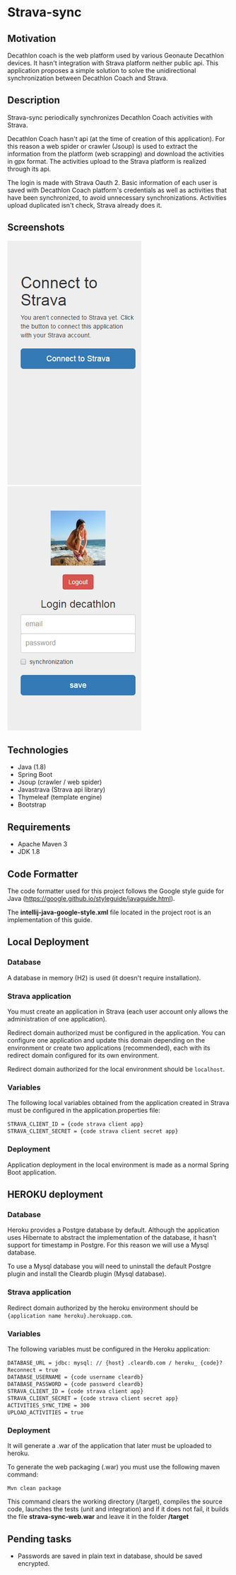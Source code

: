 # Strava-sync

## Motivation

Decathlon coach is the web platform used by various Geonaute Decathlon devices. It hasn't integration with Strava platform neither public api. This application proposes a simple solution to solve the unidirectional synchronization between Decathlon Coach and Strava.

## Description

Strava-sync periodically synchronizes Decathlon Coach activities with Strava.

Decathlon Coach hasn't api (at the time of creation of this application). For this reason a web spider or crawler (Jsoup) is used to extract the information from the platform (web scrapping) and download the activities in gpx format. The activities upload to the Strava platform is realized through its api.

The login is made with Strava Oauth 2. Basic information of each user is saved with Decathlon Coach platform's credentials as well as activities that have been synchronized, to avoid unnecessary synchronizations. Activities upload duplicated isn't check, Strava already does it.

## Screenshots

![connect](./doc/images/connect.png) ![connected](./doc/images/connected.png)


## Technologies

- Java (1.8)
- Spring Boot
- Jsoup (crawler / web spider)
- Javastrava (Strava api library)
- Thymeleaf (template engine)
- Bootstrap

## Requirements

- Apache Maven 3
- JDK 1.8

## Code Formatter

The code formatter used for this project follows the Google style guide for Java (https://google.github.io/styleguide/javaguide.html).

The **intellij-java-google-style.xml** file located in the project root is an implementation of this guide.

## Local Deployment

### Database

A database in memory (H2) is used (it doesn't require installation).

### Strava application

You must create an application in Strava (each user account only allows the administration of one application).

Redirect domain authorized must be configured in the application. You can configure one application and update this domain depending on the environment or create two applications (recommended), each with its redirect domain configured for its own environment.

Redirect domain authorized for the local environment should be ```localhost```.

### Variables

The following local variables obtained from the application created in Strava must be configured in the application.properties file:

```
STRAVA_CLIENT_ID = {code strava client app}
STRAVA_CLIENT_SECRET = {code strava client secret app}
```

### Deployment

Application deployment in the local environment is made as a normal Spring Boot application.

## HEROKU deployment

### Database

Heroku provides a Postgre database by default. Although the application uses Hibernate to abstract the implementation of the database, it hasn't support for timestamp in Postgre. For this reason we will use a Mysql database.

To use a Mysql database you will need to uninstall the default Postgre plugin and install the Cleardb plugin (Mysql database).

### Strava application

Redirect domain authorized by the heroku environment should be ```{application name heroku}.herokuapp.com```.

### Variables

The following variables must be configured in the Heroku application:

```
DATABASE_URL = jdbc: mysql: // {host} .cleardb.com / heroku_ {code}? Reconnect = true
DATABASE_USERNAME = {code username cleardb}
DATABASE_PASSWORD = {code password cleardb}
STRAVA_CLIENT_ID = {code strava client app}
STRAVA_CLIENT_SECRET = {code strava client secret app}
ACTIVITIES_SYNC_TIME = 300
UPLOAD_ACTIVITIES = true
```

### Deployment

It will generate a .war of the application that later must be uploaded to heroku.

To generate the web packaging (.war) you must use the following maven command:
```
Mvn clean package
```

This command clears the working directory (/target), compiles the source code, launches the tests (unit and integration) and if it does not fail, it builds the file **strava-sync-web.war** and leave it in the folder **/target**

## Pending tasks

- Passwords are saved in plain text in database, should be saved encrypted.